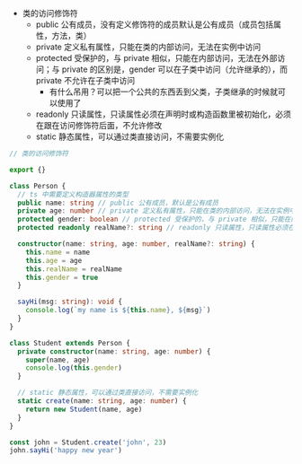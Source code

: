 - 类的访问修饰符
  - public 公有成员，没有定义修饰符的成员默认是公有成员（成员包括属性，方法，类）
  - private 定义私有属性，只能在类的内部访问，无法在实例中访问
  - protected 受保护的，与 private 相似，只能在内部访问，无法在外部访问；与 private 的区别是，gender 可以在子类中访问（允许继承的），而 private 不允许在子类中访问
    - 有什么吊用？可以把一个公共的东西丢到父类，子类继承的时候就可以使用了
  - readonly 只读属性，只读属性必须在声明时或构造函数里被初始化，必须在跟在访问修饰符后面，不允许修改
  - static 静态属性，可以通过类直接访问，不需要实例化

```ts
// 类的访问修饰符

export {}

class Person {
  // ts 中需要定义构造器属性的类型
  public name: string // public 公有成员，默认是公有成员
  private age: number // private 定义私有属性，只能在类的内部访问，无法在实例中访问
  protected gender: boolean // protected 受保护的，与 private 相似，只能在内部访问，无法在外部访问；与 private 的区别是，gender 可以在子类中访问（允许继承的），而 private 不允许在子类中访问
  protected readonly realName?: string // readonly 只读属性，只读属性必须在声明时或构造函数里被初始化。不能被修改

  constructor(name: string, age: number, realName?: string) {
    this.name = name
    this.age = age
    this.realName = realName
    this.gender = true
  }

  sayHi(msg: string): void {
    console.log(`my name is ${this.name}, ${msg}`)
  }
}

class Student extends Person {
  private constructor(name: string, age: number) {
    super(name, age)
    console.log(this.gender)
  }

  // static 静态属性，可以通过类直接访问，不需要实例化
  static create(name: string, age: number) {
    return new Student(name, age)
  }
}

const john = Student.create('john', 23)
john.sayHi('happy new year')

```

